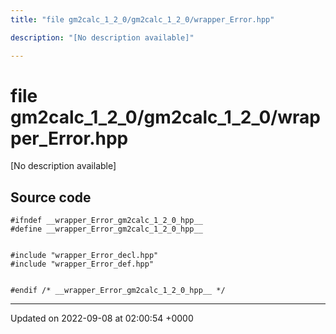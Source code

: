 ```yaml
---
title: "file gm2calc_1_2_0/gm2calc_1_2_0/wrapper_Error.hpp"

description: "[No description available]"

---
```


# file gm2calc_1_2_0/gm2calc_1_2_0/wrapper_Error.hpp

[No description available]




## Source code

```
#ifndef __wrapper_Error_gm2calc_1_2_0_hpp__
#define __wrapper_Error_gm2calc_1_2_0_hpp__


#include "wrapper_Error_decl.hpp"
#include "wrapper_Error_def.hpp"


#endif /* __wrapper_Error_gm2calc_1_2_0_hpp__ */
```


-------------------------------

Updated on 2022-09-08 at 02:00:54 +0000
